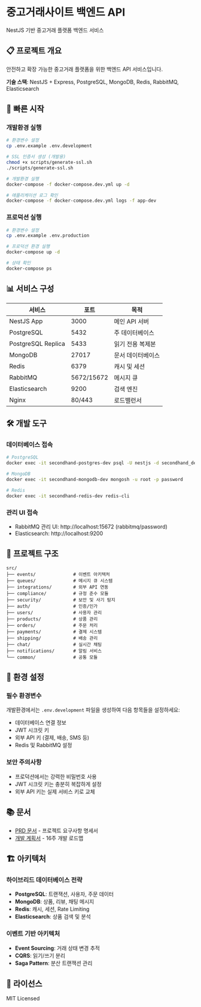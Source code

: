 # 중고거래사이트 백엔드 API

NestJS 기반 중고거래 플랫폼 백엔드 서비스

## 📋 프로젝트 개요

안전하고 확장 가능한 중고거래 플랫폼을 위한 백엔드 API 서비스입니다.

**기술 스택**: NestJS + Express, PostgreSQL, MongoDB, Redis, RabbitMQ, Elasticsearch

## 🚀 빠른 시작

### 개발환경 실행

```bash
# 환경변수 설정
cp .env.example .env.development

# SSL 인증서 생성 (개발용)
chmod +x scripts/generate-ssl.sh
./scripts/generate-ssl.sh

# 개발환경 실행
docker-compose -f docker-compose.dev.yml up -d

# 애플리케이션 로그 확인
docker-compose -f docker-compose.dev.yml logs -f app-dev
```

### 프로덕션 실행

```bash
# 환경변수 설정
cp .env.example .env.production

# 프로덕션 환경 실행
docker-compose up -d

# 상태 확인
docker-compose ps
```

## 📊 서비스 구성

| 서비스 | 포트 | 목적 |
|---------|------|------|
| NestJS App | 3000 | 메인 API 서버 |
| PostgreSQL | 5432 | 주 데이터베이스 |
| PostgreSQL Replica | 5433 | 읽기 전용 복제본 |
| MongoDB | 27017 | 문서 데이터베이스 |
| Redis | 6379 | 캐시 및 세션 |
| RabbitMQ | 5672/15672 | 메시지 큐 |
| Elasticsearch | 9200 | 검색 엔진 |
| Nginx | 80/443 | 로드밸런서 |

## 🛠️ 개발 도구

### 데이터베이스 접속

```bash
# PostgreSQL
docker exec -it secondhand-postgres-dev psql -U nestjs -d secondhand_dev

# MongoDB
docker exec -it secondhand-mongodb-dev mongosh -u root -p password

# Redis
docker exec -it secondhand-redis-dev redis-cli
```

### 관리 UI 접속

- RabbitMQ 관리 UI: http://localhost:15672 (rabbitmq/password)
- Elasticsearch: http://localhost:9200

## 📁 프로젝트 구조

```
src/
├── events/              # 이벤트 아키텍처
├── queues/              # 메시지 큐 시스템  
├── integrations/        # 외부 API 연동
├── compliance/          # 규정 준수 모듈
├── security/            # 보안 및 사기 탐지
├── auth/                # 인증/인가
├── users/               # 사용자 관리
├── products/            # 상품 관리
├── orders/              # 주문 처리
├── payments/            # 결제 시스템
├── shipping/            # 배송 관리
├── chat/                # 실시간 채팅
├── notifications/       # 알림 서비스
└── common/              # 공통 모듈
```

## 🔧 환경 설정

### 필수 환경변수

개발환경에서는 `.env.development` 파일을 생성하여 다음 항목들을 설정하세요:

- 데이터베이스 연결 정보
- JWT 시크릿 키
- 외부 API 키 (결제, 배송, SMS 등)
- Redis 및 RabbitMQ 설정

### 보안 주의사항

- 프로덕션에서는 강력한 비밀번호 사용
- JWT 시크릿 키는 충분히 복잡하게 설정
- 외부 API 키는 실제 서비스 키로 교체

## 📚 문서

- [PRD 문서](./docs/1.%20PRD_중고거래사이트_백엔드.md) - 프로젝트 요구사항 명세서
- [개발 계획서](./docs/2.%20개발계획서_중고거래사이트_백엔드.md) - 16주 개발 로드맵

## 🏗️ 아키텍처

### 하이브리드 데이터베이스 전략
- **PostgreSQL**: 트랜잭션, 사용자, 주문 데이터
- **MongoDB**: 상품, 리뷰, 채팅 메시지
- **Redis**: 캐시, 세션, Rate Limiting
- **Elasticsearch**: 상품 검색 및 분석

### 이벤트 기반 아키텍처
- **Event Sourcing**: 거래 상태 변경 추적
- **CQRS**: 읽기/쓰기 분리
- **Saga Pattern**: 분산 트랜잭션 관리

## 📄 라이선스

MIT Licensed
